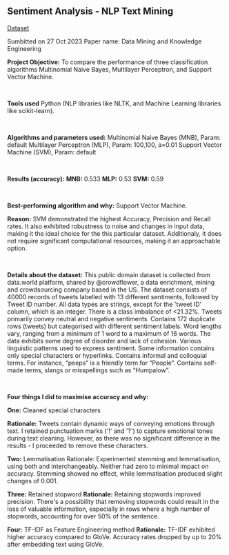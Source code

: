 ## Sentiment Analysis - NLP Text Mining

[Dataset](https://www.kaggle.com/datasets/pashupatigupta/emotion-detection-from-text)


Sumbitted on 27 Oct 2023 Paper name: Data Mining and Knowledge Engineering


**Project Objective:**
To compare the performance of three classification algorithms Multinomial Naive Bayes, Multilayer Perceptron, and Support Vector Machine.

<br>

**Tools used**
Python (NLP libraries like NLTK, and Machine Learning libraries like scikit-learn).

<br>

**Algorithms and parameters used:**
Multinomial Naive Bayes (MNB), Param: default
Multilayer Perceptron (MLP), Param: 100,100, a=0.01
Support Vector Machine (SVM), Param: default

<br>

**Results (accuracy):**
**MNB:** 0.533
**MLP:** 0.53
**SVM:** 0.59

<br>

**Best-performing algorithm and why:**
Support Vector Machine.

**Reason:** SVM demonstrated the highest Accuracy, Precision and Recall rates. It also exhibited robustness to noise and changes in input data, making it the ideal choice for the this particular dataset. Additionaly, it does not require significant computational resources, making it an approachable option.

<br>

**Details about the dataset:**
This public domain dataset is collected from data.world platform, shared by @crowdflower, a data enrichment, mining and crowdsourcing company based in the US.
The dataset consists of 40000 records of tweets labelled with 13 different sentiments, followed by Tweet ID number.
All data types are strings, except for the 'tweet ID' column, which is an integer.
There is a class imbalance of <21.32%. Tweets primarily convey neutral and negative sentiments.
Contains 172 duplicate rows (tweets) but categorised with different sentiment labels.
Word lengths vary, ranging from a minimum of 1 word to a maximum of 16 words.
The data exhibits some degree of disorder and lack of cohesion. Various linguistic patterns used to express sentiment.
Some information contains only special characters or hyperlinks.
Contains informal and colloquial terms. For instance, “peeps” is a friendly term for “People”.
Contains self-made terms, slangs or misspellings such as “Humpalow”.

<br>

**Four things I did to maximise accuracy and why:**

**One:** Cleaned special characters

**Rationale:** Tweets contain dynamic ways of conveying emotions through text. I retained punctuation marks ('!' and '?') to capture emotional tones during text cleaning. However, as there was no significant difference in the results - I proceeded to remove these characters.

**Two:** Lemmatisation
Rationale: Experimented stemming and lemmatisation, using both and interchangeably. Neither had zero to minimal impact on accuracy. Stemming showed no effect, while lemmatisation produced slight changes of 0.001.

**Three:** Retained stopword
**Rationale:** Retaining stopwords improved precision. There's a possibility that removing stopwords could result in the loss of valuable information, especially in rows where a high number of stopwords, accounting for over 50% of the sentence.

**Four:** TF-IDF as Feature Engineering method
**Rationale:** TF-IDF exhibited higher accuracy compared to GloVe. Accuracy rates dropped by up to 20% after embedding text using GloVe.

